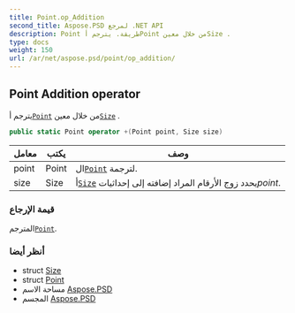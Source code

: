 ```yaml
---
title: Point.op_Addition
second_title: Aspose.PSD لمرجع .NET API
description: Point طريقة. يترجم أPoint من خلال معينSize .
type: docs
weight: 150
url: /ar/net/aspose.psd/point/op_addition/
---
```

## Point Addition operator

يترجم أ[`Point`](../) من خلال معين[`Size`](../../size/) .

```csharp
public static Point operator +(Point point, Size size)
```

| معامل | يكتب | وصف |
| --- | --- | --- |
| point | Point | ال[`Point`](../) لترجمة. |
| size | Size | أ[`Size`](../../size/) يحدد زوج الأرقام المراد إضافته إلى إحداثيات*point*. |

### قيمة الإرجاع

المترجم[`Point`](../).

### أنظر أيضا

* struct [Size](../../size/)
* struct [Point](../)
* مساحة الاسم [Aspose.PSD](../../point/)
* المجسم [Aspose.PSD](../../../)



